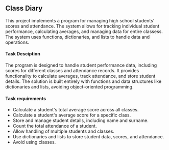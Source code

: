 ## Class Diary

This project implements a program for managing high school students' scores and attendance. The system allows for tracking individual student performance, calculating averages, and managing data for entire classess. The system uses functions, dictionaries, and lists to handle data and operations.

#### Task Desciption

The program is designed to handle student performance data, including scores for different classes and attendance records. It provides functionality to calculate averages, track attendance, and store student details. The solution is built entirely with functions and data structures like dictionaries and lists, avoiding object-oriented programming.

#### Task requirements

- Calculate a student's total average score across all classes.
- Calculate a student's average score for a specific class.
- Store and manage student details, including name and surname.
- Count the total attendance of a student.
- Allow handling of multiple students and classes.
- Use dictionaries and lists to store student data, scores, and attendance.
- Avoid using classes.

